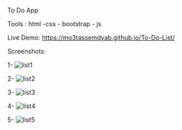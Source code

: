 To Do App
 
Tools : html -css - bootstrap - js

Live Demo: https://mo3tassemdyab.github.io/To-Do-List/

Screenshots: 

1- ![list1](https://github.com/user-attachments/assets/f0151797-a618-4d87-816b-485e29c842e9)


2- ![list2](https://github.com/user-attachments/assets/d617a179-16c8-492d-9ff9-a3c19d30fc68)

3- ![list3](https://github.com/user-attachments/assets/1a28e03d-703c-4d0c-aa3a-806637d86f80)

4- ![list4](https://github.com/user-attachments/assets/d78826ec-9a57-49e9-a006-19d922d655c8)

5- ![list5](https://github.com/user-attachments/assets/66e4400e-74b9-4c92-9b6a-28605dda1b1b)
